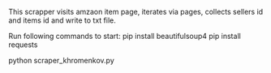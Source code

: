 This scrapper visits amzaon item page, iterates via pages, collects sellers id and items id and write to txt file.

Run following commands to start:
pip install beautifulsoup4
pip install requests

python scraper_khromenkov.py
